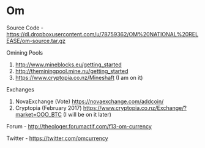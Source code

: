 # Om

Source Code - https://dl.dropboxusercontent.com/u/78759362/OM%20NATIONAL%20RELEASE/om-source.tar.gz

Omining Pools
1. http://www.mineblocks.eu/getting_started
2. http://theminingpool.mine.nu/getting_started
3. https://www.cryptopia.co.nz/Mineshaft (I am on it)

Exchanges
1. NovaExchange (Vote) https://novaexchange.com/addcoin/
2. Cryptopia (February 2017) https://www.cryptopia.co.nz/Exchange/?market=OOO_BTC (I will be on it later)

Forum - http://theologer.forumactif.com/f13-om-currency

Twitter - https://twitter.com/omcurrency

